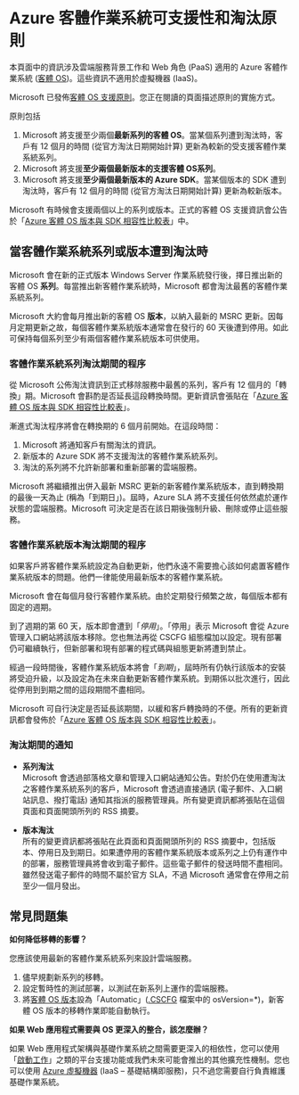 <properties 
   pageTitle="Azure 客體作業系統可支援性和淘汰原則指南 |Azure" 
   description="提供關於雲端服務使用之 Azure 客體作業系統的 Microsoft 支援事項資訊。" 
   services="cloud-services" 
   documentationCenter="na" 
   authors="Thraka" 
   manager="timlt" 
   editor=""/>

<tags
   ms.service="cloud-services"
   ms.devlang="na"
   ms.topic="article"
   ms.tgt_pltfrm="na"
   ms.workload="tbd" 
   ms.date="05/19/2015"
   ms.author="adegeo"/>

# Azure 客體作業系統可支援性和淘汰原則
本頁面中的資訊涉及雲端服務背景工作和 Web 角色 (PaaS) 適用的 Azure 客體作業系統 ([客體 OS](https://msdn.microsoft.com/library/azure/ff729422.aspx))。這些資訊不適用於虛擬機器 (IaaS)。

Microsoft 已發佈[客體 OS 支援原則](http://support.microsoft.com/gp/azure-cloud-lifecycle-faq)。您正在閱讀的頁面描述原則的實施方式。

原則包括

1. Microsoft 將支援至少兩個**最新系列的客體 OS**。當某個系列遭到淘汰時，客戶有 12 個月的時間 (從官方淘汰日期開始計算) 更新為較新的受支援客體作業系統系列。
2. Microsoft 將支援**至少兩個最新版本的支援客體 OS系列**。 
3. Microsoft 將支援**至少兩個最新版本的 Azure SDK**。當某個版本的 SDK 遭到淘汰時，客戶有 12 個月的時間 (從官方淘汰日期開始計算) 更新為較新版本。 

Microsoft 有時候會支援兩個以上的系列或版本。正式的客體 OS 支援資訊會公告於「[Azure 客體 OS 版本與 SDK 相容性比較表](cloud-services-guestos-update-matrix.md)」中。


## 當客體作業系統系列或版本遭到淘汰時 


Microsoft 會在新的正式版本 Windows Server 作業系統發行後，擇日推出新的客體 OS **系列**。每當推出新客體作業系統時，Microsoft 都會淘汰最舊的客體作業系統系列。

Microsoft 大約會每月推出新的客體 OS **版本**，以納入最新的 MSRC 更新。因每月定期更新之故，每個客體作業系統版本通常會在發行的 60 天後遭到停用。如此可保持每個系列至少有兩個客體作業系統版本可供使用。

### 客體作業系統系列淘汰期間的程序 


從 Microsoft 公佈淘汰資訊到正式移除服務中最舊的系列，客戶有 12 個月的「轉換」期。Microsoft 會斟酌是否延長這段轉換時間。更新資訊會張貼在「[Azure 客體 OS 版本與 SDK 相容性比較表](cloud-services-guestos-update-matrix.md)」。

漸進式淘汰程序將會在轉換期的 6 個月前開始。在這段時間：

1. Microsoft 將通知客戶有關淘汰的資訊。 
2. 新版本的 Azure SDK 將不支援淘汰的客體作業系統系列。
3. 淘汰的系列將不允許新部署和重新部署的雲端服務。

Microsoft 將繼續推出併入最新 MSRC 更新的新客體作業系統版本，直到轉換期的最後一天為止 (稱為「到期日」)。屆時，Azure SLA 將不支援任何依然處於運作狀態的雲端服務。Microsoft 可決定是否在該日期後強制升級、刪除或停止這些服務。



### 客體作業系統版本淘汰期間的程序 
如果客戶將客體作業系統設定為自動更新，他們永遠不需要擔心該如何處置客體作業系統版本的問題。他們一律能使用最新版本的客體作業系統。

Microsoft 會在每個月發行客體作業系統。由於定期發行頻繁之故，每個版本都有固定的週期。

到了週期的第 60 天，版本即會遭到「*停用*」。「停用」表示 Microsoft 會從 Azure 管理入口網站將該版本移除。您也無法再從 CSCFG 組態檔加以設定。現有部署仍可繼續執行，但新部署和現有部署的程式碼與組態更新將遭到禁止。

經過一段時間後，客體作業系統版本將會「*到期*」，屆時所有仍執行該版本的安裝將受迫升級，以及設定為在未來自動更新客體作業系統。到期係以批次進行，因此從停用到到期之間的這段期間不盡相同。

Microsoft 可自行決定是否延長該期間，以緩和客戶轉換時的不便。所有的更新資訊都會發佈於「[Azure 客體 OS 版本與 SDK 相容性比較表](cloud-services-guestos-update-matrix.md)」。



### 淘汰期間的通知 

* **系列淘汰** <br>Microsoft 會透過部落格文章和管理入口網站通知公告。對於仍在使用遭淘汰之客體作業系統系列的客戶，Microsoft 會透過直接通訊 (電子郵件、入口網站訊息、撥打電話) 通知其指派的服務管理員。所有變更資訊都將張貼在這個頁面和頁面開頭所列的 RSS 摘要。 


* **版本淘汰** <br>所有的變更資訊都將張貼在此頁面和頁面開頭所列的 RSS 摘要中，包括版本、停用日及到期日。如果遭停用的客體作業系統版本或系列之上仍有運作中的部署，服務管理員將會收到電子郵件。這些電子郵件的發送時間不盡相同。雖然發送電子郵件的時間不屬於官方 SLA，不過 Microsoft 通常會在停用之前至少一個月發出。


## 常見問題集

**如何降低移轉的影響？**

您應該使用最新的客體作業系統系列來設計雲端服務。

1. 儘早規劃新系列的移轉。 
2. 設定暫時性的測試部署，以測試在新系列上運作的雲端服務。 
3. 將[客體 OS 版本](https://msdn.microsoft.com/library/azure/gg433101.aspx)設為「Automatic」([.CSCFG](https://msdn.microsoft.com/library/azure/gg456324.aspx) 檔案中的 osVersion=*)，新客體 OS 版本的移轉作業即能自動執行。

**如果 Web 應用程式需要與 OS 更深入的整合，該怎麼辦？**

如果 Web 應用程式架構與基礎作業系統之間需要更深入的相依性，您可以使用「[啟動工作](https://msdn.microsoft.com/library/windowsazure/gg456327.aspx)」之類的平台支援功能或我們未來可能會推出的其他擴充性機制。您也可以使用 [Azure 虛擬機器](http://azure.microsoft.com/documentation/scenarios/virtual-machines/) (IaaS – 基礎結構即服務)，只不過您需要自行負責維護基礎作業系統。
 

<!---HONumber=July15_HO4-->